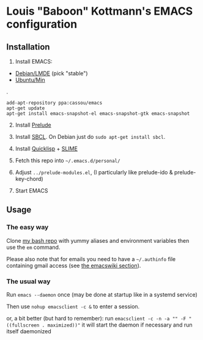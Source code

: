 # Louis "Baboon" Kottmann's EMACS configuration

## Installation

1) Install EMACS:

* [Debian/LMDE](http://emacs.naquadah.org/) (pick "stable")
* [Ubuntu/Min]( https://launchpad.net/~cassou/+archive/emacs)

.

    add-apt-repository ppa:cassou/emacs
    apt-get update
    apt-get install emacs-snapshot-el emacs-snapshot-gtk emacs-snapshot

2) Install [Prelude](https://github.com/bbatsov/prelude)

3) Install [SBCL](http://www.sbcl.org/). On Debian just do `sudo apt-get install sbcl`.

4) Install [Quicklisp](http://www.quicklisp.org) + [SLIME](http://common-lisp.net/project/slime/)

5) Fetch this repo into `~/.emacs.d/personal/`

6) Adjust `../prelude-modules.el`, (I particularly like prelude-ido & prelude-key-chord)

7) Start EMACS

## Usage

### The easy way

Clone [my bash repo](https://github.com/LouisKottmann/baboon-bash) with yummy aliases and environment variables then use the `em` command.

Please also note that for emails you need to have a `~/.authinfo` file containing gmail access (see [the emacswiki section](http://www.emacswiki.org/emacs/GnusGmail#toc1)).

### The usual way

Run `emacs --daemon` once (may be done at startup like in a systemd service)

Then use `nohup emacsclient -c &` to enter a session.

or, a bit better (but hard to remember):
run `emacsclient -c -n -a "" -F "((fullscreen . maximized))"`
it will start the daemon if necessary and run itself daemonized
